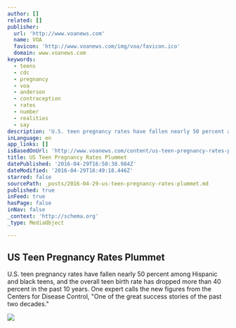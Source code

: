 ```yaml
---
author: []
related: []
publisher:
  url: 'http://www.voanews.com'
  name: VOA
  favicon: 'http://www.voanews.com/img/voa/favicon.ico'
  domain: www.voanews.com
keywords:
  - teens
  - cdc
  - pregnancy
  - voa
  - anderson
  - contraception
  - rates
  - number
  - realities
  - say
description: 'U.S. teen pregnancy rates have fallen nearly 50 percent among Hispanic and black teens, and the overall teen birth rate has dropped more than 40 percent in the past 10 years. One expert calls the new figures from the Centers for Disease Control, "One of the great success stories of the past two decades."'
inLanguage: en
app_links: []
isBasedOnUrl: 'http://www.voanews.com/content/us-teen-pregnancy-rates-plummet/3308137.html'
title: US Teen Pregnancy Rates Plummet
datePublished: '2016-04-29T16:50:38.984Z'
dateModified: '2016-04-29T16:49:18.446Z'
starred: false
sourcePath: _posts/2016-04-29-us-teen-pregnancy-rates-plummet.md
published: true
inFeed: true
hasPage: false
inNav: false
_context: 'http://schema.org'
_type: MediaObject

---
```

<article style=""><h1>US Teen Pregnancy Rates Plummet</h1><p>U.S. teen pregnancy rates have fallen nearly 50 percent among Hispanic and black teens, and the overall teen birth rate has dropped more than 40 percent in the past 10 years. One expert calls the new figures from the Centers for Disease Control, "One of the great success stories of the past two decades."</p><img src="http://gdb.voanews.com/4C3C08FC-7B5B-42C6-9164-A7A5CB3A2DD1_mw1024_mh1024_s.jpg" /></article>
